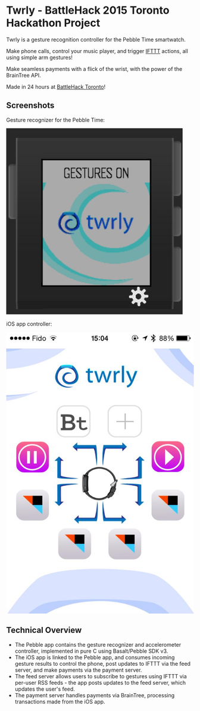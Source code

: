 Twrly - BattleHack 2015 Toronto Hackathon Project
=================================================

Twrly is a gesture recognition controller for the Pebble Time smartwatch.

Make phone calls, control your music player, and trigger [IFTTT](https://ifttt.com/) actions, all using simple arm gestures!

Make seamless payments with a flick of the wrist, with the power of the BrainTree API.

Made in 24 hours at [BattleHack Toronto](https://2015.battlehack.org/toronto)!

Screenshots
-----------

Gesture recognizer for the Pebble Time:

![Pebble App](pebble.png)

iOS app controller:

![iOS App](iOS.jpg)

Technical Overview
------------------

* The Pebble app contains the gesture recognizer and accelerometer controller, implemented in pure C using Basalt/Pebble SDK v3.
* The iOS app is linked to the Pebble app, and consumes incoming gesture results to control the phone, post updates to IFTTT via the feed server, and make payments via the payment server.
* The feed server allows users to subscribe to gestures using IFTTT via per-user RSS feeds - the app posts updates to the feed server, which updates the user's feed.
* The payment server handles payments via BrainTree, processing transactions made from the iOS app.

